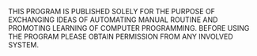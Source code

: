 THIS PROGRAM IS PUBLISHED SOLELY FOR THE PURPOSE OF EXCHANGING IDEAS OF AUTOMATING MANUAL ROUTINE AND PROMOTING LEARNING OF COMPUTER PROGRAMMING.  BEFORE USING THE PROGRAM PLEASE OBTAIN PERMISSION FROM ANY INVOLVED SYSTEM. 